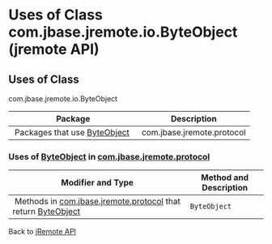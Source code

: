 # Uses of Class com.jbase.jremote.io.ByteObject (jremote API)

<PageHeader />

## Uses of Class

com.jbase.jremote.io.ByteObject

| Package | Description |
| --- | --- |
 Packages that use [ByteObject](./../../byteobject-(jremote-api) "class in com.jbase.jremote.io")  | com.jbase.jremote.protocol<br> | <br> |

### Uses of [ByteObject](./../../byteobject-(jremote-api) "class in com.jbase.jremote.io") in [com.jbase.jremote.protocol](./../../../protocol/com.jbase.jremote.protocol-(jremote-api))

| Modifier and Type| Method and Description|
| --- | --- |
 Methods in [com.jbase.jremote.protocol](./../../../protocol/com.jbase.jremote.protocol-(jremote-api)) that return [ByteObject](./../../byteobject-(jremote-api) "class in com.jbase.jremote.io")  | `ByteObject`<br> | EchoResponse.`getData()` |

Back to [jRemote API](./../../README.md)

<PageFooter />
